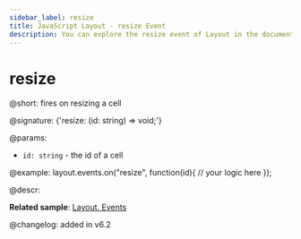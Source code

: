 ```yaml
---
sidebar_label: resize
title: JavaScript Layout - resize Event 
description: You can explore the resize event of Layout in the documentation of the DHTMLX JavaScript UI library. Browse developer guides and API reference, try out code examples and live demos, and download a free 30-day evaluation version of DHTMLX Suite.
---
```


# resize

@short: fires on resizing a cell

@signature: {'resize: (id: string) => void;'}

@params:
- `id: string` - the id of a cell

@example:
layout.events.on("resize", function(id){
	// your logic here
});

@descr:

**Related sample**: [Layout. Events](https://snippet.dhtmlx.com/fyxw0map)

@changelog:
added in v6.2
